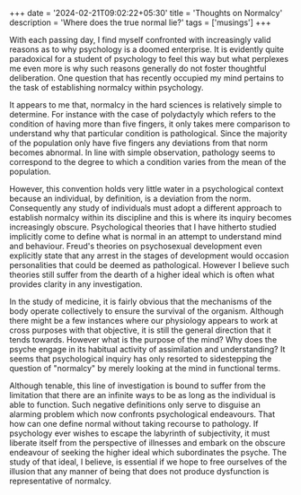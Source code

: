 +++
date = '2024-02-21T09:02:22+05:30'
title = 'Thoughts on Normalcy'
description = 'Where does the true normal lie?'
tags = ['musings']
+++

With each passing day, I find myself confronted with increasingly valid reasons as to why psychology is a doomed enterprise. It is evidently quite paradoxical for a student of psychology to feel this way but what perplexes me even more is why such reasons generally do not foster thoughtful deliberation. One question that has recently occupied my mind pertains to the task of establishing normalcy within psychology. 

It appears to me that, normalcy in the hard sciences is relatively simple to determine. For instance with the case of polydactyly which refers to the condition of having more than five fingers, it only takes mere comparison to understand why that particular condition is pathological. Since the majority of the population only have five fingers any deviations from that norm becomes abnormal. In line with simple observation, pathology seems to correspond to the degree to which a condition varies from the mean of the population. 

However, this convention holds very little water in a psychological context because an individual, by definition, is a deviation from the norm. Consequently any study of individuals must adopt a different approach to establish normalcy within its discipline and this is where its inquiry becomes increasingly obscure. Psychological theories that I have hitherto studied implicitly come to define what is normal in an attempt to understand mind and behaviour. Freud's theories on psychosexual development even explicitly state that any arrest in the stages of development would occasion personalities that could be deemed as pathological. However I believe such theories still suffer from the dearth of a higher ideal which is often what provides clarity in any investigation.

In the study of medicine, it is fairly obvious that the mechanisms of the body operate collectively to ensure the survival of the organism. Although there might be a few instances where our physiology appears to work at cross purposes with that objective, it is still the general direction that it tends towards. However what is the purpose of the mind? Why does the psyche engage in its habitual activity of assimilation and understanding? It seems that psychological inquiry has only resorted to sidestepping the question of "normalcy" by merely looking at the mind in functional terms. 

Although tenable, this line of investigation is bound to suffer from the limitation that there are an infinite ways to be as long as the individual is able to function. Such negative definitions only serve to disguise an alarming problem which now confronts psychological endeavours. That how can one define normal without taking recourse to pathology. If psychology ever wishes to escape the labyrinth of subjectivity, it must liberate itself from the perspective of illnesses and embark on the obscure endeavour of seeking the higher ideal which subordinates the psyche. The study of that ideal, I believe, is essential if we hope to free ourselves of the illusion that any manner of being that does not produce dysfunction is representative of normalcy. 


